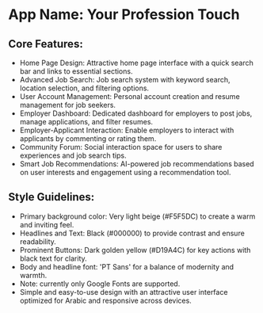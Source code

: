 # **App Name**: Your Profession Touch

## Core Features:

- Home Page Design: Attractive home page interface with a quick search bar and links to essential sections.
- Advanced Job Search: Job search system with keyword search, location selection, and filtering options.
- User Account Management: Personal account creation and resume management for job seekers.
- Employer Dashboard: Dedicated dashboard for employers to post jobs, manage applications, and filter resumes.
- Employer-Applicant Interaction: Enable employers to interact with applicants by commenting or rating them.
- Community Forum: Social interaction space for users to share experiences and job search tips.
- Smart Job Recommendations: AI-powered job recommendations based on user interests and engagement using a recommendation tool.

## Style Guidelines:

- Primary background color: Very light beige (#F5F5DC) to create a warm and inviting feel.
- Headlines and Text: Black (#000000) to provide contrast and ensure readability.
- Prominent Buttons: Dark golden yellow (#D19A4C) for key actions with black text for clarity.
- Body and headline font: 'PT Sans' for a balance of modernity and warmth.
- Note: currently only Google Fonts are supported.
- Simple and easy-to-use design with an attractive user interface optimized for Arabic and responsive across devices.